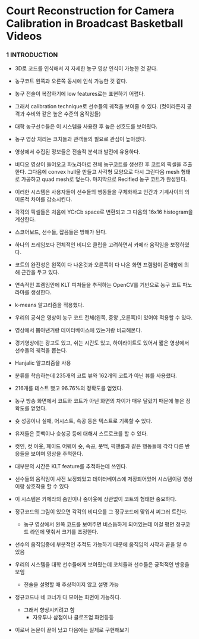 # Court Reconstruction for Camera Calibration in Broadcast Basketball Videos

### 1 INTRODUCTION

- 3D로 코드를 인식해서 저 자세한 농구 영상 인식이 가능한 것 같다.
- 농구코트 왼쪽과 오른쪽 동시에 인식 가능한 것 같다.
- 농구 전술이 복잡하기에 low features로는 표현하기 어렵다.
- 그래서 calibration technique로 선수들의 궤적을 보여줄 수 있다. (컷이라든지 공격과 수비와 같은 높은 수준의 움직임들)
- 대학 농구선수들은 이 시스템을 사용한 후 높은 선호도를 보여줬다.
- 농구 영상 처리는 코치들과 관객들의 필요로 관심이 높아졌다.
- 영상에서 수집된 정보들은 전술적 분석과 발전에 유용하다.
- 비디오 영상이 들어오고 파노라마로 전체 농구코트를 생선한 후 코트의 픽셀을 추출한다. 그다음에 convex hull울 만들고 사각형 모양으로 다시 그린다음 mesh 형태로 가공하고 quad mesh로 덮는다. 마지막으로 Recified 농구 코트가 완성된다. 
- 이러한 시스템은 사용자들이 선수들의 행동들을 구체화하고 인간과 기계사이의 의미론적 차이를 감소시킨다.
- 각각의 픽셀들은 처음에 YCrCb space로 변환되고 그 다음의 16x16 histogram을 계산한다.
- 스코어보드, 선수들, 잡음들은 방해가 된다.
- 하나의 프레임보다 전체적인 비디오 클립을 고려하면서 카메라 움직임을 보정하였다.
- 코트의 완전성은 왼쪽이 다 나온것과 오른쪽이 다 나온 화면 프렘임이 존재함에 의해 근간을 두고 있다.
- 연속적인 프렘임안에 KLT 피쳐들을 추적하는 OpenCV를 기반으로 농구 코트 파노라마를 생성한다.
- k-means 알고리즘을 적용했다.
- 우리의 공식은 영상이 농구 코드 전체(왼쪽, 중앙 ,오른쪽)이 있어야 적용할 수 있다.
- 영상에서 뽑아낸거랑 데이터베이스에 있는거랑 비교해본다.
- 경기영상에는 광고도 있고, 쉬는 시간도 있고, 하이라이트도 있어서 짧은 영상에서 선수들의 궤적을 뽑는다.
- Hanjalic 알고리즘을 사용
- 분류를 학습하는데 235개의 코트 뷰와 162개의 코트가 아닌 뷰를 사용했다.
- 216개를 테스트 했고 96.76%의 정확도를 얻었다.

- 농구 방송 화면에서 코트와 코트가 아닌 화면의 차이가 매우 달랐기 때문에 놓은 정확도를 얻었다.
- 슛 성공이나 실패, 어시스트, 속공 등은 텍스트로 기록할 수  있다. 
- 유저들은 풋백이나 슛성공 등에 대해서 스트로크를 할 수 있다.

- 컷인, 컷 아웃, 페이드 어웨이 슛, 속공, 풋백, 픽앤롤과 같은 행동들에 각각 다른 반응들을 보이며 영상을 추척한다.

- 대부분의 시간은 KLT feature를 추적하는데 쓰인다.
- 선수들의 움직임이 사전 보정되었고 데이터베이스에 저장되어있어 시스템이랑 영상이랑 상호작용 할 수 있다
- 이 시스템은 카메라의 줌인이나 줌아웃에 상관없이 코트의 형태만 중요하다.
- 정규코드의 그림이 있으면 각각의 비디오를 그 정규코드에 맞워서 찌그러 트린다.
  - 농구 영상에서 왼쪽 코드를  보여주면 비스듬하게 되어있는데 이걸 평면 정규코드 라인에 맞춰서 크기를 조정한다.

- 선수의 움직임중에 부분적인 추적도 가능하기 때문에 움직임의 시작과 끝을 알 수 있음
- 우리의 시스템을 대학 선수들에게 보여줬는데 코치들과 선수들은 긍적적인 반응을 보임
  - 전술을 설명할 때 추상적이지 않고 설명 가능
- 정규코드나 네 코너가 다 모이는 화면이 가능하다.
  - 그래서 향상시키려고 함
    - 자유투나 삼점이나 클로즈업 화면등등

- 이로써 논문이 끝이 났고 다음에는 실제로 구현해보기

